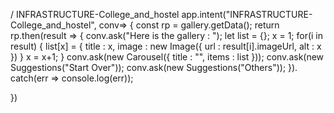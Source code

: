 / INFRASTRUCTURE-College_and_hostel
app.intent("INFRASTRUCTURE-College_and_hostel", conv=> {
	const rp = gallery.getData();
	return rp.then(result => {
			conv.ask("Here is the gallery : ");
			let list = {};
			x = 1;
			for(i in result) {
				list[x] = {
					title : x,
					image : new Image({
						url : result[i].imageUrl,
						alt : x
					})
				}
				x = x+1;
			}
			conv.ask(new Carousel({
				title : "",
				items : list
			}));
			conv.ask(new Suggestions("Start Over"));
			conv.ask(new Suggestions("Others"));
		}).
		catch(err => console.log(err));

})